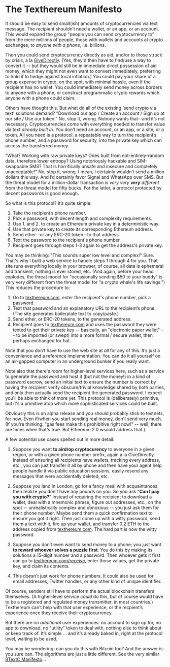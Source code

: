 The Texthereum Manifesto
========================

It should be easy to send small(ish) amounts of cryptocurrencies via text message.
The recipient shouldn’t need a wallet, or an app, or an account. This would expand
the group "people you can send cryptocurrency to" from the mere millions of
people, those with wallets and accounts at crypto exchanges, to _anyone with a
phone_, i.e. billions.

Then you could send cryptocurrency directly as aid, and/or to those struck by
crisis, a la [GiveDirectly](https://www.givedirectly.org/). (Yes, they'd then
have to find/use a way to convert it -- but they would still be in immediate
direct possession of aid money, which they might not even want to convert
immediately, preferring to hold it to hedge against local inflation.) You could
pay your share of a group expense in crypto, on the spot, with minimal hassle,
even if the recipient has no wallet. You could immediately send money across
borders to anyone with a phone, or construct programmatic crypto rewards which
anyone with a phone could claim. 

Others have thought this. But what do all of the existing ‘send crypto via text’
solutions demand? “Download our app / Create an account / Sign up at our site /
Use our token.” No, stop it, wrong. Nobody wants that--and it’s not necessary.
Cryptocurrencies come with everything needed to transfer value via text
_already built in_. You don’t need an account, or an app, or a site, or a token.
All you need is a protocol: a repeatable way to turn the recipient’s phone
number, and a password for security, into the private key which can access the
transferred money.

“What? Working with raw private keys? Ones built from not-entirely-random data,
therefore lower entropy? Using notoriously hackable and SIM-swappable SMS? That
is horrifically unsafe and insecure and completely unacceptable!” No, stop it,
wrong. I mean, I certainly wouldn’t send a million dollars this way. And I’d
certainly favor Signal and WhatsApp over SMS. But the threat model for a
million-dollar transaction is _very very **very** different_ from the threat
model for fifty bucks. For the latter, a protocol protected by decent
passwords is good enough.

So what is this protocol? It’s quite simple:
1. Take the recipient’s phone number.
2. Pick a password, with decent length and complexity requirements.
3. Use 1. and 2. to create an Ethereum private key in a deterministic way.
4. Use that private key to create its corresponding Ethereum address.
5. Send ether--or any ERC-20 token--to that address.
6. Text the password to the recipient's phone number.
7. Recipient goes through steps 1-3 again to get the address's private key.

You may be thinking: "This sounds super low level and complex!" Sure. That's
why I built a web service to handle steps 1 through 4 for you. That site
runs everything locally in your browser, of course, all data is ephemeral and
transient, nothing is ever stored, etc. (And again, before your head explodes,
the threat model for "occasionally sending $50 to your buddy" is very very
different from the threat model for "a crypto whale's life savings.") This
reduces the procedure to:
1. Go to [texthereum.com](https://texthereum.com), enter the recipient's phone
number, pick a password.
2. Text that password and an explanatory URL to the recipient’s phone.
(The site generates boilerplate text to copy/paste.)
3. Send ether, or ERC-20 tokens, to the generated address.
4. Recipient goes to [texthereum.com](https://texthereum.com/receive) and uses
the password they were texted to get their private key -- basically, an
"electronic paper wallet" -- to be imported (or swept) into a more
formal / secure wallet, then perhaps exchanged for fiat.

Note that you don’t have to use the web site at _all_ for any of this. It’s
just a convenience and a reference implementation. You can do it all yourself
on an air-gapped computer in an underground bunker if you really want.

Note also that there's room for higher-level services here, such as a service
to generate the password and host it (but not the money!) in a kind of password
escrow, send an initial text to ensure the number is correct by having the
recipient verify obscure/trivial knowledge shared by both parties, and only
then actually send the recipient the generated password. I expect you'll be
able to think of more yet. This protocol is (deliberately) primitive, but it's
a primitive atop which more sophisticated services could be built.

Obviously this is an alpha release and you should probably stick to testnets,
for now. Even if/when you start sending real money, don't send very much.
(If you're thinking: "gas fees make this prohibitive right now!" -- well,
there are times when that's true. But Ethereum 2.0 wsould address that.)

A few potential use cases spelled out in more detail:

1. Suppose you want **to airdrop cryptocurency** to everyone in a given region,
or with a given phone number prefix, again a la GiveDirectly. Instead of
ensuring all recipients have wallets, tracking every address, etc., you can
just transfer it all by phone and then have your agent help people handle it
via public education sessions, easily resend any messages that were
accidentally deleted, etc.

2. Suppose you land in London, go for a fancy meal with acquaintances, then
realize you don’t have any pounds on you. So you ask "**Can I pay you with
crypto?**" Instead of requiring the recipient to download a wallet, deal with a
mnemonic phrase, figure out addresses, etc., on the spot -- unrealistically
complex and obnoxious -- you just ask them for their phone number. Maybe send
them a quick confirmation text to ensure you got it right. Then just come up
with a witty password, send them a text with it, fire up your wallet, and
transfer 0.2 ETH to the address copied from [texthereum.com](https://texthereum.com). The hard part is
now the witty password.

3. Suppose you don’t even want to send money to a phone; you just want **to
reward whoever solves a puzzle first**. You do this by making its solutions
a 15-digit number and a password. Then whoever gets it first can go to
[texthereum.com/receive](https://texthereum.com/receive), enter those values,
get the private key, and claim its contents.

4. This doesn't just work for phone numbers. It could also be used for email
addresses, Twitter handles, or any other kind of unique identifier.

Of course, senders still have to perform the actual blockchain transfers
themselves. (A higher-level service _could_ do this, but of course would have
to be a registered and regulated money transmitter, in most countries.)
Texthereum can’t help with that user experience, or the recpient’s experience
once they receive their cryptocurrency.

But there are no _additional_ user experiences: no account to sign up for,
no app to download, no "utility" token to deal with, nothing else to think
about or keep track of. It’s simple ... and it’s already baked in, right at
the protocol level, waiting to be used.

You may be wondering: can you do this with Bitcoin too? And the answer is:
you sure can. The algorithms are just a little different. See the very similar
[BTextC Manifesto](https://github.com/rezendi/texthereum/blob/main/btextc/MANIFESTO.md)...

